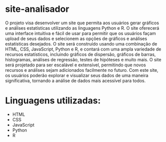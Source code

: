 # site-analisador

O projeto visa desenvolver um site que permita aos usuários gerar gráficos e análises estatísticas utilizando as linguagens Python e R. O site oferecerá uma interface intuitiva e fácil de usar para permitir que os usuários façam upload de seus dados e selecionem as opções de gráficos e análises estatísticas desejados. O site será construído usando uma combinação de HTML, CSS, JavaScript, Python e R, e contará com uma ampla variedade de recursos estatísticos, incluindo gráficos de dispersão, gráficos de barras, histogramas, análises de regressão, testes de hipóteses e muito mais. O site será projetado para ser escalável e extensível, permitindo que novos recursos e análises sejam adicionados facilmente no futuro. Com este site, os usuários poderão explorar e visualizar seus dados de uma maneira significativa, tornando a análise de dados mais acessível para todos.

# Linguagens utilizadas:
- HTML
- CSS
- JavaScript
- Python
- R
